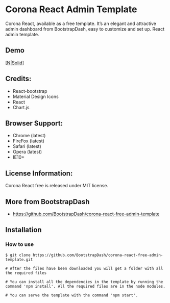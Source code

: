 # Corona React Admin Template

Corona React, available as a free template. It’s an elegant and attractive admin dashboard from BootstrapDash, easy to customize and set up. React admin template.

## Demo

[[N|Solid](screenshot.jpg)]


## Credits:

- React-bootstrap 
- Material Design Icons
- React
- Chart.js

## Browser Support: 

- Chrome (latest)
- FireFox (latest)
- Safari (latest)
- Opera (latest)
- IE10+

## License Information:

Corona React free is released under MIT license.

## More from BootstrapDash
- https://github.com/BootstrapDash/corona-react-free-admin-template


## Installation


### How to use

```
$ git clone https://github.com/BootstrapDash/corona-react-free-admin-template.git 

# After the files have been downloaded you will get a folder with all the required files

# You can install all the dependencies in the template by running the command 'npm install'. All the required files are in the node modules.

# You can serve the template with the command 'npm start'.

```
